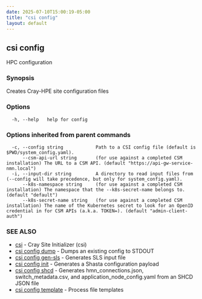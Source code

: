 ```yaml
---
date: 2025-07-10T15:00:19-05:00
title: "csi config"
layout: default
---
```

## csi config

HPC configuration

### Synopsis

Creates Cray-HPE site configuration files

### Options

```
  -h, --help   help for config
```

### Options inherited from parent commands

```
  -c, --config string            Path to a CSI config file (default is $PWD/system_config.yaml).
      --csm-api-url string       (for use against a completed CSM installation) The URL to a CSM API. (default "https://api-gw-service-nmn.local")
  -i, --input-dir string         A directory to read input files from (--config will take precedence, but only for system_config.yaml).
      --k8s-namespace string     (for use against a completed CSM installation) The namespace that the --k8s-secret-name belongs to. (default "default")
      --k8s-secret-name string   (for use against a completed CSM installation) The name of the Kubernetes secret to look for an OpenID credential in for CSM APIs (a.k.a. TOKEN=). (default "admin-client-auth")
```

### SEE ALSO

* [csi](/commands/csi/)	 - Cray Site Initializer (csi)
* [csi config dump](/commands/csi_config_dump/)	 - Dumps an existing config to STDOUT
* [csi config gen-sls](/commands/csi_config_gen-sls/)	 - Generates SLS input file
* [csi config init](/commands/csi_config_init/)	 - Generates a Shasta configuration payload
* [csi config shcd](/commands/csi_config_shcd/)	 - Generates hmn_connections.json, switch_metadata.csv, and application_node_config.yaml from an SHCD JSON file
* [csi config template](/commands/csi_config_template/)	 - Process file templates

